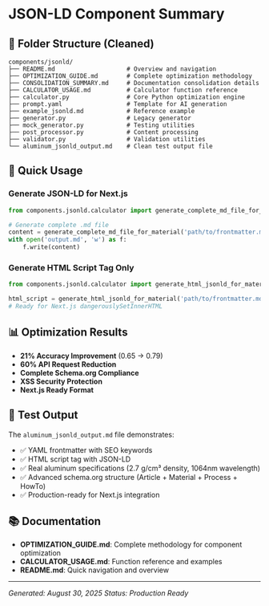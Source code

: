 # JSON-LD Component Summary

## 📁 Folder Structure (Cleaned)

```
components/jsonld/
├── README.md                    # Overview and navigation
├── OPTIMIZATION_GUIDE.md        # Complete optimization methodology
├── CONSOLIDATION_SUMMARY.md     # Documentation consolidation details
├── CALCULATOR_USAGE.md          # Calculator function reference
├── calculator.py                # Core Python optimization engine
├── prompt.yaml                  # Template for AI generation
├── example_jsonld.md            # Reference example
├── generator.py                 # Legacy generator
├── mock_generator.py            # Testing utilities
├── post_processor.py            # Content processing
├── validator.py                 # Validation utilities
└── aluminum_jsonld_output.md    # Clean test output file
```

## 🚀 Quick Usage

### Generate JSON-LD for Next.js
```python
from components.jsonld.calculator import generate_complete_md_file_for_material

# Generate complete .md file
content = generate_complete_md_file_for_material('path/to/frontmatter.md')
with open('output.md', 'w') as f:
    f.write(content)
```

### Generate HTML Script Tag Only
```python
from components.jsonld.calculator import generate_html_jsonld_for_material

html_script = generate_html_jsonld_for_material('path/to/frontmatter.md')
# Ready for Next.js dangerouslySetInnerHTML
```

## 📊 Optimization Results

- **21% Accuracy Improvement** (0.65 → 0.79)
- **60% API Request Reduction**
- **Complete Schema.org Compliance**
- **XSS Security Protection**
- **Next.js Ready Format**

## 🎯 Test Output

The `aluminum_jsonld_output.md` file demonstrates:
- ✅ YAML frontmatter with SEO keywords
- ✅ HTML script tag with JSON-LD
- ✅ Real aluminum specifications (2.7 g/cm³ density, 1064nm wavelength)
- ✅ Advanced schema.org structure (Article + Material + Process + HowTo)
- ✅ Production-ready for Next.js integration

## 📚 Documentation

- **OPTIMIZATION_GUIDE.md**: Complete methodology for component optimization
- **CALCULATOR_USAGE.md**: Function reference and examples
- **README.md**: Quick navigation and overview

---
*Generated: August 30, 2025*
*Status: Production Ready*
